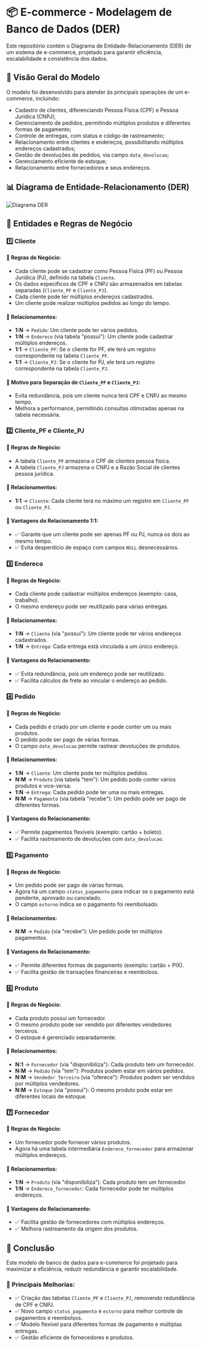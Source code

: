 # 📦 E-commerce - Modelagem de Banco de Dados (DER)

Este repositório contém o Diagrama de Entidade-Relacionamento (DER) de um sistema de e-commerce, projetado para garantir eficiência, escalabilidade e consistência dos dados.

## 📌 Visão Geral do Modelo

O modelo foi desenvolvido para atender às principais operações de um e-commerce, incluindo:

- Cadastro de clientes, diferenciando Pessoa Física (CPF) e Pessoa Jurídica (CNPJ);
- Gerenciamento de pedidos, permitindo múltiplos produtos e diferentes formas de pagamento;
- Controle de entregas, com status e código de rastreamento;
- Relacionamento entre clientes e endereços, possibilitando múltiplos endereços cadastrados;
- Gestão de devoluções de pedidos, via campo `data_devolucao`;
- Gerenciamento eficiente de estoque;
- Relacionamento entre fornecedores e seus endereços.

## 📊 Diagrama de Entidade-Relacionamento (DER)

![Diagrama DER](DER_ecommerce_docs\img_ecommerce.png)

## 📍 Entidades e Regras de Negócio

### 1️⃣ Cliente

#### 📌 Regras de Negócio:

- Cada cliente pode se cadastrar como Pessoa Física (PF) ou Pessoa Jurídica (PJ), definido na tabela `Cliente`.
- Os dados específicos de CPF e CNPJ são armazenados em tabelas separadas (`Cliente_PF` e `Cliente_PJ`).
- Cada cliente pode ter múltiplos endereços cadastrados.
- Um cliente pode realizar múltiplos pedidos ao longo do tempo.

#### 📌 Relacionamentos:

- **1:N** → `Pedido`: Um cliente pode ter vários pedidos.
- **1:N** → `Endereco` (via tabela "possui"): Um cliente pode cadastrar múltiplos endereços.
- **1:1** → `Cliente_PF`: Se o cliente for PF, ele terá um registro correspondente na tabela `Cliente_PF`.
- **1:1** → `Cliente_PJ`: Se o cliente for PJ, ele terá um registro correspondente na tabela `Cliente_PJ`.

#### 📌 Motivo para Separação de `Cliente_PF` e `Cliente_PJ`:

- Evita redundância, pois um cliente nunca terá CPF e CNPJ ao mesmo tempo.
- Melhora a performance, permitindo consultas otimizadas apenas na tabela necessária.

### 2️⃣ Cliente_PF e Cliente_PJ

#### 📌 Regras de Negócio:

- A tabela `Cliente_PF` armazena o CPF de clientes pessoa física.
- A tabela `Cliente_PJ` armazena o CNPJ e a Razão Social de clientes pessoa jurídica.

#### 📌 Relacionamentos:

- **1:1** → `Cliente`: Cada cliente terá no máximo um registro em `Cliente_PF` ou `Cliente_PJ`.

#### 📌 Vantagens do Relacionamento 1:1:

- ✅ Garante que um cliente pode ser apenas PF ou PJ, nunca os dois ao mesmo tempo.
- ✅ Evita desperdício de espaço com campos `NULL` desnecessários.

### 3️⃣ Endereco

#### 📌 Regras de Negócio:

- Cada cliente pode cadastrar múltiplos endereços (exemplo: casa, trabalho).
- O mesmo endereço pode ser reutilizado para várias entregas.

#### 📌 Relacionamentos:

- **1:N** → `Cliente` (via "possui"): Um cliente pode ter vários endereços cadastrados.
- **1:N** → `Entrega`: Cada entrega está vinculada a um único endereço.

#### 📌 Vantagens do Relacionamento:

- ✅ Evita redundância, pois um endereço pode ser reutilizado.
- ✅ Facilita cálculos de frete ao vincular o endereço ao pedido.

### 4️⃣ Pedido

#### 📌 Regras de Negócio:

- Cada pedido é criado por um cliente e pode conter um ou mais produtos.
- O pedido pode ser pago de várias formas.
- O campo `data_devolucao` permite rastrear devoluções de produtos.

#### 📌 Relacionamentos:

- **1:N** → `Cliente`: Um cliente pode ter múltiplos pedidos.
- **N:M** → `Produto` (via tabela "tem"): Um pedido pode conter vários produtos e vice-versa.
- **1:N** → `Entrega`: Cada pedido pode ter uma ou mais entregas.
- **N:M** → `Pagamento` (via tabela "recebe"): Um pedido pode ser pago de diferentes formas.

#### 📌 Vantagens do Relacionamento:

- ✅ Permite pagamentos flexíveis (exemplo: cartão + boleto).
- ✅ Facilita rastreamento de devoluções com `data_devolucao`.

### 5️⃣ Pagamento

#### 📌 Regras de Negócio:

- Um pedido pode ser pago de várias formas.
- Agora há um campo `status_pagamento` para indicar se o pagamento está pendente, aprovado ou cancelado.
- O campo `estorno` indica se o pagamento foi reembolsado.

#### 📌 Relacionamentos:

- **N:M** → `Pedido` (via "recebe"): Um pedido pode ter múltiplos pagamentos.

#### 📌 Vantagens do Relacionamento:

- ✅ Permite diferentes formas de pagamento (exemplo: cartão + PIX).
- ✅ Facilita gestão de transações financeiras e reembolsos.

### 6️⃣ Produto

#### 📌 Regras de Negócio:

- Cada produto possui um fornecedor.
- O mesmo produto pode ser vendido por diferentes vendedores terceiros.
- O estoque é gerenciado separadamente.

#### 📌 Relacionamentos:

- **N:1** → `Fornecedor` (via "disponibiliza"): Cada produto tem um fornecedor.
- **N:M** → `Pedido` (via "tem"): Produtos podem estar em vários pedidos.
- **N:M** → `Vendedor_Terceiro` (via "oferece"): Produtos podem ser vendidos por múltiplos vendedores.
- **N:M** → `Estoque` (via "possui"): O mesmo produto pode estar em diferentes locais de estoque.

### 7️⃣ Fornecedor

#### 📌 Regras de Negócio:

- Um fornecedor pode fornecer vários produtos.
- Agora há uma tabela intermediária `Endereco_fornecedor` para armazenar múltiplos endereços.

#### 📌 Relacionamentos:

- **1:N** → `Produto` (via "disponibiliza"): Cada produto tem um fornecedor.
- **1:N** → `Endereco_fornecedor`: Cada fornecedor pode ter múltiplos endereços.

#### 📌 Vantagens do Relacionamento:

- ✅ Facilita gestão de fornecedores com múltiplos endereços.
- ✅ Melhora rastreamento da origem dos produtos.

## 🚀 Conclusão

Este modelo de banco de dados para e-commerce foi projetado para maximizar a eficiência, reduzir redundância e garantir escalabilidade.

### 🔹 Principais Melhorias:

- ✅ Criação das tabelas `Cliente_PF` e `Cliente_PJ`, removendo redundância de CPF e CNPJ.
- ✅ Novo campo `status_pagamento` e `estorno` para melhor controle de pagamentos e reembolsos.
- ✅ Modelo flexível para diferentes formas de pagamento e múltiplas entregas.
- ✅ Gestão eficiente de fornecedores e produtos.
